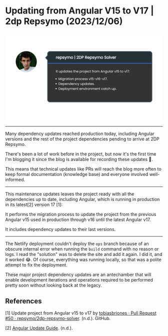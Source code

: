<!-- Copyright (c) 2023 Tobias Briones. All rights reserved. -->
<!-- SPDX-License-Identifier: CC-BY-4.0 -->
<!-- This file is part of https://github.com/tobiasbriones/blog -->

# Updating from Angular V15 to V17 | 2dp Repsymo (2023/12/06)

![](updating-from-angular-v15-to-v17---2dp-repsymo-2023-12-06.png)

----

Many dependency updates reached production today, including Angular versions and
the rest of the project dependencies pending to arrive at 2DP Repsymo.

There's been a lot of work before in the project, but now it's the first time
I'm blogging it since the blog is available for recording these updates 🎉.

This means that technical updates like PRs will reach the blog more often to
keep formal documentation (knowledge base) and everyone involved well-informed.

---

This maintenance updates leaves the project ready with all the dependencies up
to date, including Angular, which is running in production in its latest[2]
version 17 [1]:

It performs the migration process to update the project from the previous
Angular v15 used in production through v16 until the latest Angular v17.

It includes dependency updates to their last versions.

---

The Netlify deployment couldn't deploy the `ops` branch because of an obscure
internal error when running the `build` command with no reason or logs. I read
the "solution" was to delete the site and add it again. I did it, and it worked
😂. Of course, everything was running locally, so that was a polite attempt to
fix the deployment.

These major project dependency updates are an antechamber that will enable
development iterations and operations required to be performed pretty soon
without looking back at the legacy.

## References

[1] Update project from Angular v15 to v17 by
[tobiasbriones · Pull Request #50 · repsymo/2dp-repsymo-solver](https://github.com/repsymo/2dp-repsymo-solver/pull/50).
(n.d.). GitHub.

[2] [Angular Update Guide](https://update.angular.io/). (n.d.).

